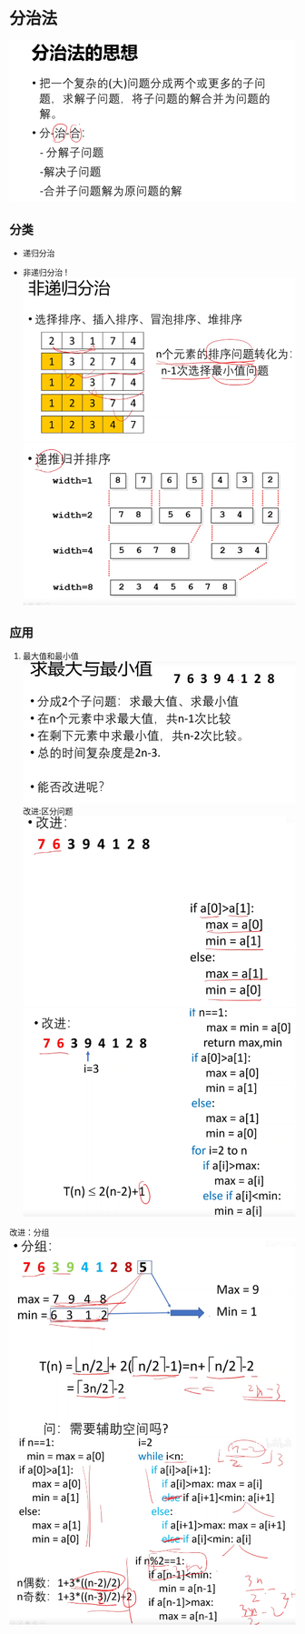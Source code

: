 # 分治法

![](02_algorithm/.02_divide_n_conquer_images/fenzhi.png)

## 分类

- 递归分治


- 非递归分治
  !![](.02_divide_n_conquer_images/non_iterate_divide2.png)
  ![](.02_divide_n_conquer_images/non_iterate_divide.png)

## 应用

1. 最大值和最小值
   ![](.02_divide_n_conquer_images/largest_n_smallest.png)
   改进:区分问题
   ![](.02_divide_n_conquer_images/largest1.png)
   ![](.02_divide_n_conquer_images/largest2.png)

改进：分组
![](.02_divide_n_conquer_images/largest3.png)
![](.02_divide_n_conquer_images/largest4.png)